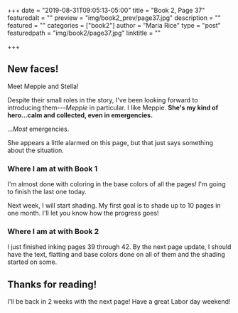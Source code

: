 +++
date = "2019-08-31T09:05:13-05:00"
title = "Book 2, Page 37"
featuredalt = ""
preview = "img/book2_prev/page37.jpg"
description = ""
featured = ""
categories = ["book2"]
author = "Maria Rice"
type = "post"
featuredpath = "img/book2/page37.jpg"
linktitle = ""

+++

## New faces!

Meet Meppie and Stella! 

Despite their small roles in the story, I've been looking forward to introducing them---_Meppie_ in particular. I like Meppie. **She's my kind of hero...calm and collected, even in emergencies.**

..._Most_ emergencies. 

She appears a little alarmed on this page, but that just says something about the situation. 

### Where I am at with Book 1

I'm almost done with coloring in the base colors of all the pages! I'm going to finish the last one today.

Next week, I will start shading. My first goal is to shade up to 10 pages in one month. I'll let you know how the progress goes!

### Where I am at with Book 2

I just finished inking pages 39 through 42. By the next page update, I should have the text, flatting and base colors done on all of them and the shading started on some.

## Thanks for reading!

I'll be back in 2 weeks with the next page! Have a great Labor day weekend!


